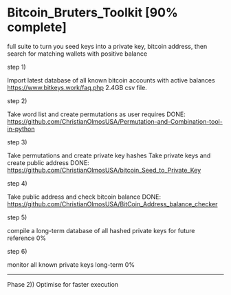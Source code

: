 # Bitcoin_Bruters_Toolkit [90% complete]
full suite to turn you seed keys into a private key, bitcoin address, then search for matching wallets with positive balance

step 1)

Import latest database of all known bitcoin accounts with active balances
https://www.bitkeys.work/faq.php 2.4GB csv file.

step 2)

Take word list and create permutations as user requires
DONE: https://github.com/ChristianOlmosUSA/Permutation-and-Combination-tool-in-python

step 3) 

Take permutations and create private key hashes
Take private keys and create public address
DONE: https://github.com/ChristianOlmosUSA/bitcoin_Seed_to_Private_Key

step 4)

Take public address and check bitcoin balance
DONE: https://github.com/ChristianOlmosUSA/BitCoin_Address_balance_checker

step 5)

compile a long-term database of all hashed private keys for future reference
0%

step 6) 

monitor all known private keys long-term
0%

***

Phase 2)) Optimise for faster execution 
